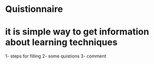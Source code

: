 # Quistionnaire
# it is simple way to get information about learning techniques
1- steps for filling
2- some quistions
3- comment 
